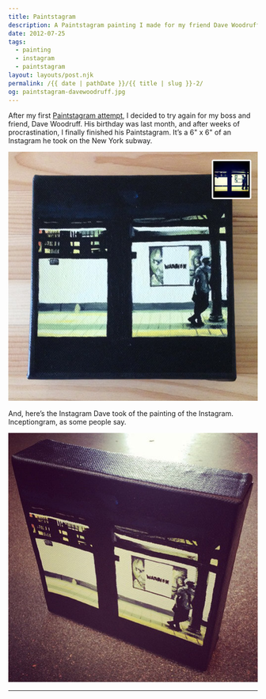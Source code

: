 ```yaml
---
title: Paintstagram
description: A Paintstagram painting I made for my friend Dave Woodruff.
date: 2012-07-25
tags: 
  - painting
  - instagram
  - paintstagram
layout: layouts/post.njk
permalink: /{{ date | pathDate }}/{{ title | slug }}-2/
og: paintstagram-davewoodruff.jpg
---
```


After my first [Paintstagram attempt](/2012/06/16/paintstagram/), I decided to try again for my boss and friend, Dave Woodruff. His birthday was last month, and after weeks of procrastination, I finally finished his Paintstagram. It’s a 6" x 6" of an Instagram he took on the New York subway.

![painting of a person waiting on a subway platform](/img/paintstagram-davewoodruff.jpg)

And, here’s the Instagram Dave took of the painting of the Instagram. Inceptiongram, as some people say.

![](/img/instagram-dave.jpg)

---
